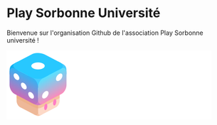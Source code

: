 # Play Sorbonne Université

Bienvenue sur l'organisation Github de l'association Play Sorbonne université !

![Logo de l'association](psu.svg)